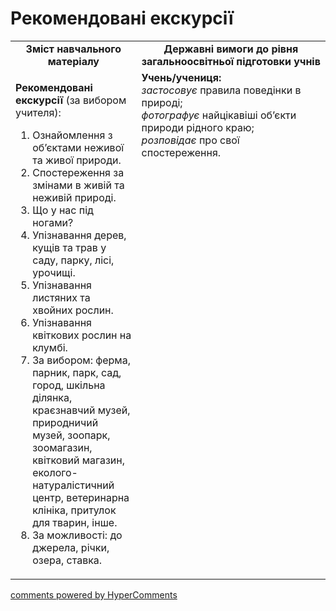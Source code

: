 <div id="hypercomments_widget" class="js-hypercomments-widget invisible"></div>

Рекомендовані екскурсії
=============================================

<table>
  <tr>
    <td width="40%" align="center"><b>Зміст навчального матеріалу<b></td>
    <td width="60%" align="center"><b>Державні вимоги до рівня загальноосвітньої підготовки учнів</b></td>
  </tr>
  <tr>
    <td width="40%" style="vertical-align:top !important;">
    <p><b>Рекомендовані екскурсії</b> (за вибором учителя):
    <ol>
      <li>Ознайомлення з об’єктами неживої та живої природи. </li>
      <li>Спостереження за змінами в живій та неживій природі.</li>
      <li>Що у нас під ногами? </li>
      <li>Упізнавання дерев, кущів та трав у саду, парку, лісі, урочищі. </li>
      <li>Упізнавання листяних та хвойних рослин.</li>
      <li>Упізнавання квіткових рослин на клумбі.</li>
      <li>За вибором: ферма, парник, парк, сад, город, шкільна ділянка, краєзнавчий музей, природничий музей, зоопарк, зоомагазин, квітковий магазин, еколого-натуралістичний центр, ветеринарна клініка, притулок для тварин, інше.</li>
      <li>За можливості: до джерела, річки, озера, ставка.</li>
    </ol> 
    </p>
    </td>
    <td width="60%" style="vertical-align:top !important;">
    <b>Учень/учениця:</b><br>
    <i>застосовує</i> правила поведінки в природі;<br>
    <i>фотографує</i> найцікавіші об’єкти природи рідного краю;<br>
    <i>розповідає</i> про свої спостереження.
	</td>
  </tr>
</table>

<div class="js-hypercomments-container">
<a href="http://hypercomments.com" class="hc-link" title="comments widget">comments powered by HyperComments</a>
</div>